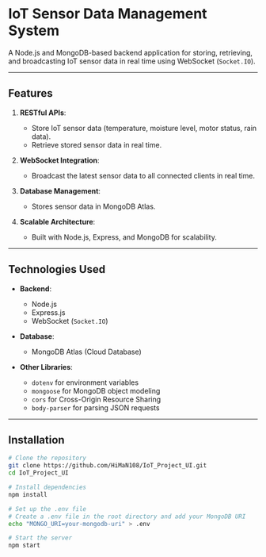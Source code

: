 # IoT Sensor Data Management System

A Node.js and MongoDB-based backend application for storing, retrieving, and broadcasting IoT sensor data in real time using WebSocket (`Socket.IO`).

---

## Features

1. **RESTful APIs**:
   - Store IoT sensor data (temperature, moisture level, motor status, rain data).
   - Retrieve stored sensor data in real time.

2. **WebSocket Integration**:
   - Broadcast the latest sensor data to all connected clients in real time.

3. **Database Management**:
   - Stores sensor data in MongoDB Atlas.

4. **Scalable Architecture**:
   - Built with Node.js, Express, and MongoDB for scalability.

---

## Technologies Used

- **Backend**:
  - Node.js
  - Express.js
  - WebSocket (`Socket.IO`)

- **Database**:
  - MongoDB Atlas (Cloud Database)

- **Other Libraries**:
  - `dotenv` for environment variables
  - `mongoose` for MongoDB object modeling
  - `cors` for Cross-Origin Resource Sharing
  - `body-parser` for parsing JSON requests

---

## Installation

```bash
# Clone the repository
git clone https://github.com/HiMaN108/IoT_Project_UI.git
cd IoT_Project_UI

# Install dependencies
npm install

# Set up the .env file
# Create a .env file in the root directory and add your MongoDB URI
echo "MONGO_URI=your-mongodb-uri" > .env

# Start the server
npm start

